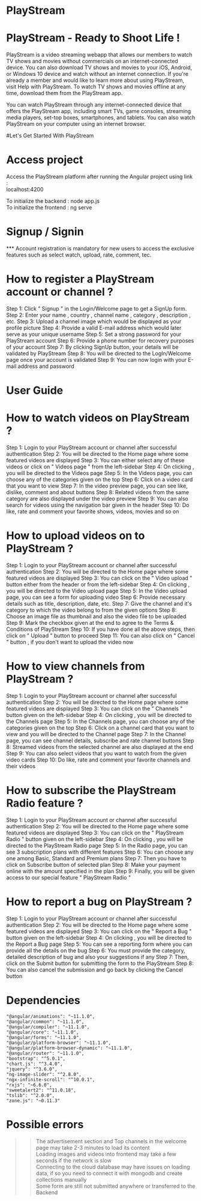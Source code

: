 # PlayStream

# PlayStream - Ready to Shoot Life !
PlayStream is a video streaming webapp that allows our members to watch TV shows and movies without commercials on an internet-connected device. You can also download TV shows and movies to your iOS, Android, or Windows 10 device and watch without an internet connection. If you're already a member and would like to learn more about using PlayStream, visit Help with PlayStream. To watch TV shows and movies offline at any time, download them from the PlayStream app.

You can watch PlayStream through any internet-connected device that offers the PlayStream app, including smart TVs, game consoles, streaming media players, set-top boxes, smartphones, and tablets. You can also watch PlayStream on your computer using an internet browser.

#Let's Get Started With PlayStream


# Access project

Access the PlayStream platform after running the Angular project using link :  
localhost:4200        

  To initialize the backend : node app.js          
  To initialize the frontend : ng serve


# Signup / Signin

*** Account registration is mandatory for new users to access the exclusive features such as select watch, upload, rate, comment, tec.           


# How to register a PlayStream account or channel ?

Step 1: Click " Signup " in the Login/Welcome page to get a SignUp form.
Step 2: Enter your name , country , channel name , category , description , etc.
Step 3: Upload a channel image which would be displayed as your profile picture
Step 4: Provide a valid E-mail address which would later serve as your unique username
Step 5: Set a strong password for your PlayStream account
Step 6: Provide a phone number for recovery purposes of your account
Step 7: By clicking SignUp button, your details will be validated by PlayStream
Step 8: You will be directed to the LogIn/Welcome page once your account is validated
Step 9: You can now login with your E-mail address and password


# User Guide

# How to watch videos on PlayStream ?

Step 1: Login to your PlayStream account or channel after successful authentication
Step 2: You will be directed to the Home page where some featured videos are displayed
Step 3: You can either select any of these videos or click on " Videos page " from the left-sidebar
Step 4: On clicking , you will be directed to the Videos page
Step 5: In the Videos page, you can choose any of the categories given on the top
Step 6: Click on a video card that you want to view
Step 7: In the video preview page, you can see like, dislike, comment and about buttons
Step 8: Related videos from the same category are also displayed under the video preview
Step 9: You can also search for videos using the navigation bar given in the header
Step 10: Do like, rate and comment your favorite shows, videos, movies and so on

# How to upload videos on to PlayStream ?

Step 1: Login to your PlayStream account or channel after successful authentication
Step 2: You will be directed to the Home page where some featured videos are displayed
Step 3: You can click on the " Video upload " button either from the header or from the left-sidebar
Step 4: On clicking , you will be directed to the Video upload page
Step 5: In the Video upload page, you can see a form for uploading video
Step 6: Provide necessary details such as title, description, date, etc.
Step 7: Give the channel and it's category to which the video belong to from the given options
Step 8: Choose an image file as thumbnail and also the video file to be uploaded
Step 9: Mark the checkbox given at the end to agree to the Terms & Conditions of PlayStream
Step 10: If you have done all the above steps, then click on " Upload " button to proceed
Step 11: You can also click on " Cancel " button , if you don't want to upload the video now

# How to view channels from PlayStream ?

Step 1: Login to your PlayStream account or channel after successful authentication
Step 2: You will be directed to the Home page where some featured videos are displayed
Step 3: You can click on the " Channels " button given on the left-sidebar
Step 4: On clicking , you will be directed to the Channels page
Step 5: In the Channels page, you can choose any of the categories given on the top
Step 6: Click on a channel card that you want to view and you will be directed to the Channel page
Step 7: In the Channel page, you can see channel details, subscribe and rate channel buttons
Step 8: Streamed videos from the selected channel are also displayed at the end
Step 9: You can also select videos that you want to watch from the given video cards
Step 10: Do like, rate and comment your favorite channels and their videos

# How to subscribe the PlayStream Radio feature ?

Step 1: Login to your PlayStream account or channel after successful authentication
Step 2: You will be directed to the Home page where some featured videos are displayed
Step 3: You can click on the " PlayStream Radio " button given on the left-sidebar
Step 4: On clicking , you will be directed to the PlayStream Radio page
Step 5: In the Radio page, you can see 3 subscription plans with different features
Step 6: You can choose any one among Basic, Standard and Premium plans
Step 7: Then you have to click on Subscribe button of selected plan
Step 8: Make your payment online with the amount specified in the plan
Step 9: Finally, you will be given access to our special feature " PlayStream Radio "

# How to report a bug on PlayStream ?

Step 1: Login to your PlayStream account or channel after successful authentication
Step 2: You will be directed to the Home page where some featured videos are displayed
Step 3: You can click on the " Report a Bug " button given on the left-sidebar
Step 4: On clicking , you will be directed to the Report a Bug page
Step 5: You can see a reporting form where you can provide all the details on the bug
Step 6: You must provide the category, detailed description of bug and also your suggestions if any
Step 7: Then, click on the Submit button for submitting the form to the PlayStream
Step 8: You can also cancel the submission and go back by clicking the Cancel button


# Dependencies

    "@angular/animations": "~11.1.0",
    "@angular/common": "~11.1.0",
    "@angular/compiler": "~11.1.0",
    "@angular/core": "~11.1.0",
    "@angular/forms": "~11.1.0",
    "@angular/platform-browser": "~11.1.0",
    "@angular/platform-browser-dynamic": "~11.1.0",
    "@angular/router": "~11.1.0",
    "bootstrap": "^5.0.1",
    "chart.js": "^3.4.0",
    "jquery": "^3.6.0",
    "ng-image-slider": "^2.8.0",
    "ngx-infinite-scroll": "^10.0.1",
    "rxjs": "~6.6.0",
    "sweetalert2": "^11.0.18",
    "tslib": "^2.0.0",
    "zone.js": "~0.11.3"
    
    


# Possible errors

  >> The advertisement section and Top channels in the welcome page may take 2-3 minutes to load its content                           
  >> Loading images and videos into frontend may take a few seconds if the network is slow                     
  >> Connecting to the cloud database may have issues on loading data, if so you need to connect it with mongodb and create collections manually         
  >> Some form are still not submitted anywhere or transferred to the Backend          
